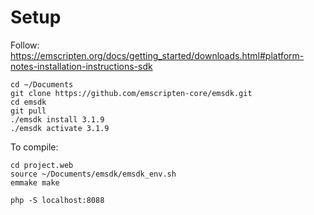 # Setup

Follow: https://emscripten.org/docs/getting_started/downloads.html#platform-notes-installation-instructions-sdk

    cd ~/Documents
    git clone https://github.com/emscripten-core/emsdk.git
    cd emsdk
    git pull
    ./emsdk install 3.1.9
    ./emsdk activate 3.1.9

To compile:

    cd project.web
    source ~/Documents/emsdk/emsdk_env.sh
    emmake make

    php -S localhost:8088
